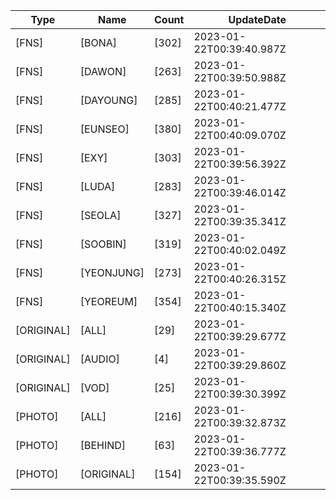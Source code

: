 | Type | Name | Count | UpdateDate |
| ---- | ---- | ----- | ---- |
|[FNS]|[BONA]|[302]|2023-01-22T00:39:40.987Z|
|[FNS]|[DAWON]|[263]|2023-01-22T00:39:50.988Z|
|[FNS]|[DAYOUNG]|[285]|2023-01-22T00:40:21.477Z|
|[FNS]|[EUNSEO]|[380]|2023-01-22T00:40:09.070Z|
|[FNS]|[EXY]|[303]|2023-01-22T00:39:56.392Z|
|[FNS]|[LUDA]|[283]|2023-01-22T00:39:46.014Z|
|[FNS]|[SEOLA]|[327]|2023-01-22T00:39:35.341Z|
|[FNS]|[SOOBIN]|[319]|2023-01-22T00:40:02.049Z|
|[FNS]|[YEONJUNG]|[273]|2023-01-22T00:40:26.315Z|
|[FNS]|[YEOREUM]|[354]|2023-01-22T00:40:15.340Z|
|[ORIGINAL]|[ALL]|[29]|2023-01-22T00:39:29.677Z|
|[ORIGINAL]|[AUDIO]|[4]|2023-01-22T00:39:29.860Z|
|[ORIGINAL]|[VOD]|[25]|2023-01-22T00:39:30.399Z|
|[PHOTO]|[ALL]|[216]|2023-01-22T00:39:32.873Z|
|[PHOTO]|[BEHIND]|[63]|2023-01-22T00:39:36.777Z|
|[PHOTO]|[ORIGINAL]|[154]|2023-01-22T00:39:35.590Z|